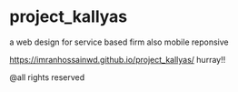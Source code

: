 # project_kallyas
a web design for service based firm also mobile reponsive

https://imranhossainwd.github.io/project_kallyas/
hurray!!

@all rights reserved
